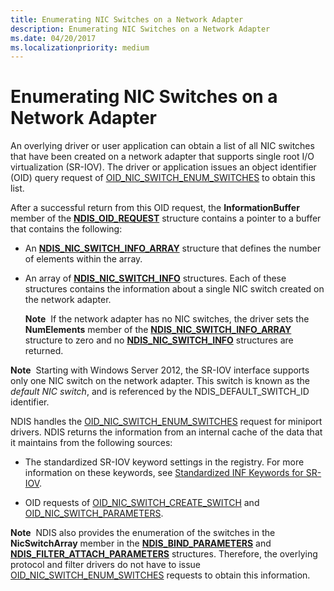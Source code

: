 ```yaml
---
title: Enumerating NIC Switches on a Network Adapter
description: Enumerating NIC Switches on a Network Adapter
ms.date: 04/20/2017
ms.localizationpriority: medium
---
```


# Enumerating NIC Switches on a Network Adapter


An overlying driver or user application can obtain a list of all NIC switches that have been created on a network adapter that supports single root I/O virtualization (SR-IOV). The driver or application issues an object identifier (OID) query request of [OID\_NIC\_SWITCH\_ENUM\_SWITCHES](./oid-nic-switch-enum-switches.md) to obtain this list.

After a successful return from this OID request, the **InformationBuffer** member of the [**NDIS\_OID\_REQUEST**](/windows-hardware/drivers/ddi/oidrequest/ns-oidrequest-ndis_oid_request) structure contains a pointer to a buffer that contains the following:

-   An [**NDIS\_NIC\_SWITCH\_INFO\_ARRAY**](/windows-hardware/drivers/ddi/ntddndis/ns-ntddndis-_ndis_nic_switch_delete_vport_parameters) structure that defines the number of elements within the array.

-   An array of [**NDIS\_NIC\_SWITCH\_INFO**](/windows-hardware/drivers/ddi/ntddndis/ns-ntddndis-_ndis_nic_switch_info) structures. Each of these structures contains the information about a single NIC switch created on the network adapter.

    **Note**  If the network adapter has no NIC switches, the driver sets the **NumElements** member of the [**NDIS\_NIC\_SWITCH\_INFO\_ARRAY**](/windows-hardware/drivers/ddi/ntddndis/ns-ntddndis-_ndis_nic_switch_delete_vport_parameters) structure to zero and no [**NDIS\_NIC\_SWITCH\_INFO**](/windows-hardware/drivers/ddi/ntddndis/ns-ntddndis-_ndis_nic_switch_info) structures are returned.

     

**Note**  Starting with Windows Server 2012, the SR-IOV interface supports only one NIC switch on the network adapter. This switch is known as the *default NIC switch*, and is referenced by the NDIS\_DEFAULT\_SWITCH\_ID identifier.

 

NDIS handles the [OID\_NIC\_SWITCH\_ENUM\_SWITCHES](./oid-nic-switch-enum-switches.md) request for miniport drivers. NDIS returns the information from an internal cache of the data that it maintains from the following sources:

-   The standardized SR-IOV keyword settings in the registry. For more information on these keywords, see [Standardized INF Keywords for SR-IOV](standardized-inf-keywords-for-sr-iov.md).

-   OID requests of [OID\_NIC\_SWITCH\_CREATE\_SWITCH](./oid-nic-switch-create-switch.md) and [OID\_NIC\_SWITCH\_PARAMETERS](./oid-nic-switch-parameters.md).

**Note**  NDIS also provides the enumeration of the switches in the **NicSwitchArray** member in the [**NDIS\_BIND\_PARAMETERS**](/windows-hardware/drivers/ddi/ndis/ns-ndis-_ndis_bind_parameters) and [**NDIS\_FILTER\_ATTACH\_PARAMETERS**](/windows-hardware/drivers/ddi/ndis/ns-ndis-_ndis_filter_attach_parameters) structures. Therefore, the overlying protocol and filter drivers do not have to issue [OID\_NIC\_SWITCH\_ENUM\_SWITCHES](./oid-nic-switch-enum-switches.md) requests to obtain this information.

 

 

